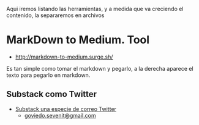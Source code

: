Aqui iremos listando las herramientas, y a medida que va creciendo el contenido, la separaremos en archivos

# MarkDown to Medium. Tool

* http://markdown-to-medium.surge.sh/

Es tan simple como tomar el markdown y pegarlo, a la derecha aparece el texto para pegarlo en markdown.

## Substack como Twitter

* [Substack una especie de correo Twitter](https://substack.com/chat/1444904/post/6c9e846f-b666-4636-bfa1-4461d45e0015?utm_source=post-permalink)
	* goviedo.sevenit@gmail.com



